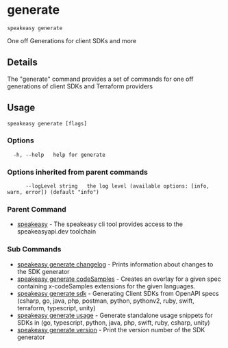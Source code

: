 # generate  
`speakeasy generate`  


One off Generations for client SDKs and more  

## Details

The "generate" command provides a set of commands for one off generations of client SDKs and Terraform providers

## Usage

```
speakeasy generate [flags]
```

### Options

```
  -h, --help   help for generate
```

### Options inherited from parent commands

```
      --logLevel string   the log level (available options: [info, warn, error]) (default "info")
```

### Parent Command

* [speakeasy](../README.md)	 - The speakeasy cli tool provides access to the speakeasyapi.dev toolchain
### Sub Commands

* [speakeasy generate changelog](changelog.md)	 - Prints information about changes to the SDK generator
* [speakeasy generate codeSamples](codeSamples.md)	 - Creates an overlay for a given spec containing x-codeSamples extensions for the given languages.
* [speakeasy generate sdk](sdk/README.md)	 - Generating Client SDKs from OpenAPI specs (csharp, go, java, php, postman, python, pythonv2, ruby, swift, terraform, typescript, unity)
* [speakeasy generate usage](usage.md)	 - Generate standalone usage snippets for SDKs in (go, typescript, python, java, php, swift, ruby, csharp, unity)
* [speakeasy generate version](version.md)	 - Print the version number of the SDK generator
